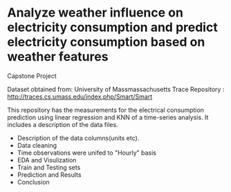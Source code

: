 # Analyze weather influence on electricity consumption and predict electricity consumption based on weather features

Capstone Project

Dataset obtained from: University of Massmassachusetts Trace Repository : http://traces.cs.umass.edu/index.php/Smart/Smart

This repository has the measurements for the electrical consumption prediction using linear regression and KNN of a time-series analysis. It includes a description of the data files.

- Description of the data columns(units etc). 
- Data cleaning
- Time observations were unifed to "Hourly" basis
- EDA and Visulization
- Train and Testing sets
- Prediction and Results
- Conclusion


